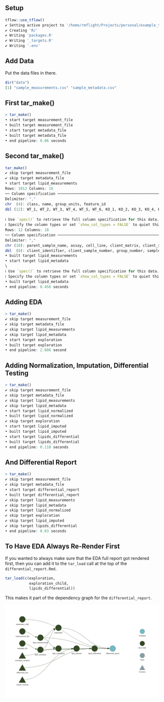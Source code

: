 ## Setup

```r
tflow::use_tflow()
✔ Setting active project to '/home/rmflight/Projects/personal/example_targets_workflow'
✔ Creating 'R/'
✔ Writing 'packages.R'
✔ Writing '_targets.R'
✔ Writing '.env'
```

## Add Data

Put the data files in there.

```r
dir("data")
[1] "sample_measurements.csv" "sample_metadata.csv"
```


## First tar_make()

```r
> tar_make()
• start target measurement_file
• built target measurement_file
• start target metadata_file
• built target metadata_file
• end pipeline: 0.06 seconds
```

## Second tar_make()

```r
tar_make()
✔ skip target measurement_file
✔ skip target metadata_file
• start target lipid_measurements
Rows: 1012 Columns: 16
── Column specification ────────────────────────────────────────────────────────
Delimiter: ","
chr  (4): class, name, group_units, feature_id
dbl (12): WT_1, WT_2, WT_3, WT_4, WT_5, WT_6, KO_1, KO_2, KO_3, KO_4, KO_5, ...

ℹ Use `spec()` to retrieve the full column specification for this data.
ℹ Specify the column types or set `show_col_types = FALSE` to quiet this message.
Rows: 12 Columns: 18
── Column specification ────────────────────────────────────────────────────────
Delimiter: ","
chr (10): parent_sample_name, assay, cell_line, client_matrix, client_sample...
dbl  (8): client_identifier, client_sample_number, group_number, sample_amou...
• built target lipid_measurements
• start target lipid_metadata
\
ℹ Use `spec()` to retrieve the full column specification for this data.
ℹ Specify the column types or set `show_col_types = FALSE` to quiet this message.
• built target lipid_metadata
• end pipeline: 0.456 seconds
```

## Adding EDA

```r
> tar_make()
✔ skip target measurement_file
✔ skip target metadata_file
✔ skip target lipid_measurements
✔ skip target lipid_metadata
• start target exploration
• built target exploration
• end pipeline: 2.606 second
```

## Adding Normalization, Imputation, Differential Testing

```r
> tar_make()
✔ skip target measurement_file
✔ skip target metadata_file
✔ skip target lipid_measurements
✔ skip target lipid_metadata
• start target lipid_normalized
• built target lipid_normalized
✔ skip target exploration
• start target lipid_imputed
• built target lipid_imputed
• start target lipids_differential
• built target lipids_differential
• end pipeline: 0.118 seconds
```

## And Differential Report

```r
> tar_make()
✔ skip target measurement_file
✔ skip target metadata_file
• start target differential_report
• built target differential_report
✔ skip target lipid_measurements
✔ skip target lipid_metadata
✔ skip target lipid_normalized
✔ skip target exploration
✔ skip target lipid_imputed
✔ skip target lipids_differential
• end pipeline: 0.63 seconds
```

## To Have EDA Always Re-Render First

If you wanted to always make sure that the EDA full report got rendered first, then you can add it to the `tar_load` call at the top of the `differential_report.Rmd`.

```r
tar_load(c(exploration,
           exploration_child, 
           lipids_differential))
```

This makes it part of the dependency graph for the `differential_report`.

![target object network](dependency_network.png)

